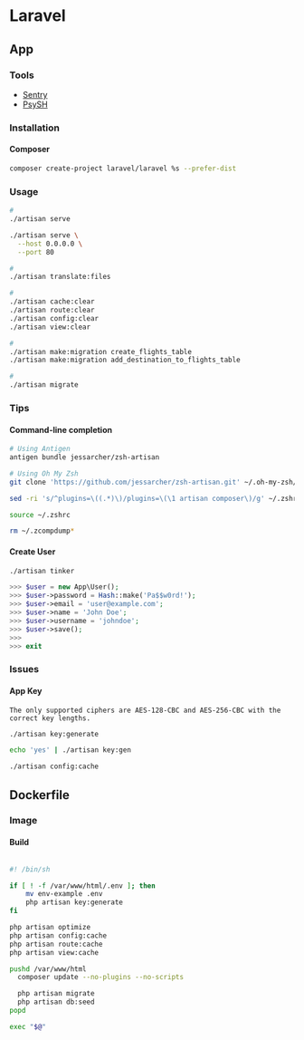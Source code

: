 # Laravel

<!--
https://www.youtube.com/watch?v=MFh0Fd7BsjE
https://www.linkedin.com/learning/topics/laravel?entityType=COURSE&sortBy=RECENCY

https://spatie.be/videos/readable-laravel/improving-readability-by-decreasing-indentation
https://spatie.be/products/laravel-beyond-crud
https://spatie.be/videos/laravel-package-training
https://github.com/lucid-architecture/laravel
https://github.com/arquivei/laravel-prometheus-exporter
https://www.especializati.com.br/curso-laravel-multi-tenancy-single-database#comprar
-->

## App

### Tools

- [Sentry](https://sentry.io/for/laravel/)
- [PsySH](/psysh.md)

### Installation

#### Composer

```sh
composer create-project laravel/laravel %s --prefer-dist
```

### Usage

```sh
#
./artisan serve

./artisan serve \
  --host 0.0.0.0 \
  --port 80

#
./artisan translate:files

#
./artisan cache:clear
./artisan route:clear
./artisan config:clear
./artisan view:clear

#
./artisan make:migration create_flights_table
./artisan make:migration add_destination_to_flights_table

#
./artisan migrate
```

### Tips

#### Command-line completion

```sh
# Using Antigen
antigen bundle jessarcher/zsh-artisan

# Using Oh My Zsh
git clone 'https://github.com/jessarcher/zsh-artisan.git' ~/.oh-my-zsh/custom/plugins/artisan

sed -ri 's/^plugins=\((.*)\)/plugins=\(\1 artisan composer\)/g' ~/.zshrc

source ~/.zshrc

rm ~/.zcompdump*
```

#### Create User

```sh
./artisan tinker
```

```php
>>> $user = new App\User();
>>> $user->password = Hash::make('Pa$$w0rd!');
>>> $user->email = 'user@example.com';
>>> $user->name = 'John Doe';
>>> $user->username = 'johndoe';
>>> $user->save();
>>>
>>> exit
```

### Issues

#### App Key

```log
The only supported ciphers are AES-128-CBC and AES-256-CBC with the correct key lengths.
```

```sh
./artisan key:generate

echo 'yes' | ./artisan key:gen

./artisan config:cache
```

## Dockerfile

### Image

#### Build

```Dockerfile

```

```sh
#! /bin/sh

if [ ! -f /var/www/html/.env ]; then
    mv env-example .env
    php artisan key:generate
fi

php artisan optimize
php artisan config:cache
php artisan route:cache
php artisan view:cache

pushd /var/www/html
  composer update --no-plugins --no-scripts

  php artisan migrate
  php artisan db:seed
popd

exec "$@"
```

<!-- ####

```Dockerfile
FROM docker.io/library/python:3.7-alpine

WORKDIR /usr/src/app

RUN apk add -q --no-cache -t .build-deps \
      gettext==0.20.2-r0 \
      gettext-dev==0.20.2-r0

COPY ./requirements.txt ./

RUN pip3 install \
      -r ./requirements.txt \
      --no-cache-dir

RUN ./manage.py compilemessages

RUN apk del --purge .build-deps

COPY ./ ./

EXPOSE 5000

CMD ["gunicorn", "-b", "0:5000", "-k", "eventlet", "app:app"]
``` -->
